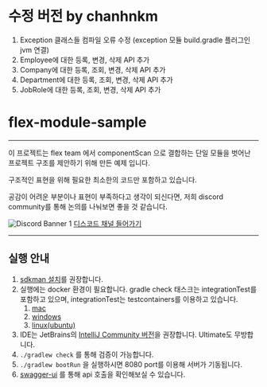 # 수정 버전 by chanhnkm

1. Exception 클래스들 컴파일 오류 수정 (exception 모듈 build.gradle 플러그인 jvm 연결)
2. Employee에 대한 등록, 변경, 삭제 API 추가
3. Company에 대한 등록, 조회, 변경, 삭제 API 추가
4. Department에 대한 등록, 조회, 변경, 삭제 API 추가
5. JobRole에 대한 등록, 조회, 변경, 삭제 API 추가

# flex-module-sample
---

이 프로젝트는 flex team 에서 componentScan 으로 결합하는 단일 모듈을 벗어난 프로젝트 구조를 제안하기 위해 만든 예제 입니다.

구조적인 표현을 위해 필요한 최소한의 코드만 포함하고 있습니다.

공감이 어려운 부분이나 표현이 부족하다고 생각이 되신다면, 저희 discord community를 통해 논의를 나눠보면 좋을 것 같습니다. 

![Discord Banner 1](https://discord.com/api/guilds/1377214678945759252/widget.png?style=banner1)
[디스코드 채널 들어가기](https://discord.com/invite/jVsZRHFx)

---

## 실행 안내

1. [sdkman 설치](https://sdkman.io/install/)를 권장합니다.
2. 실행에는 docker 환경이 필요합니다. gradle check 태스크는 integrationTest를 포함하고 있으며, integrationTest는 testcontainers를 이용하고 있습니다.
   1. [mac](https://docs.docker.com/desktop/setup/install/mac-install/)
   2. [windows](https://docs.docker.com/desktop/setup/install/windows-install/)
   3. [linux(ubuntu)](https://docs.docker.com/desktop/setup/install/linux/ubuntu/)
3. IDE는 JetBrains의 [IntelliJ Community 버전](https://www.jetbrains.com/help/idea/installation-guide.html)을 권장합니다. Ultimate도 무방합니다.
4. `./gradlew check` 를 통해 검증이 가능합니다.
5. `./gradlew bootRun` 을 실행하시면 8080 port를 이용해 서버가 기동됩니다. 
6. [swagger-ui](http://localhost:8080/swagger-ui.html) 를 통해 api 호출을 확인해보실 수 있습니다.  
